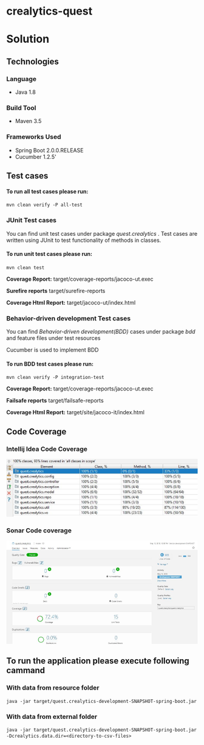 # crealytics-quest

# Solution


## Technologies
### Language
*   Java 1.8
### Build Tool
*   Maven 3.5
### Frameworks Used
* Spring Boot 2.0.0.RELEASE
* Cucumber 1.2.5'

## Test cases
#### To run all test cases please run:
~~~shell
mvn clean verify -P all-test
~~~

### JUnit Test cases
You can find unit test cases under package *quest.crealytics* .
Test cases are written using JUnit to test functionality of methods in classes.

#### To run unit test cases please run:
~~~shell
mvn clean test
~~~
**Coverage Report:** target/coverage-reports/jacoco-ut.exec

**Surefire reports** target/surefire-reports 

**Coverage Html Report:** target/jacoco-ut/index.html

### Behavior-driven development Test cases
You can find *Behavior-driven development(BDD)* cases under package *bdd* and feature files under test resources

Cucumber is used to implement BDD
#### To run BDD test cases please run:
~~~shell
mvn clean verify -P integration-test
~~~
**Coverage Report:** target/coverage-reports/jacoco-ut.exec

**Failsafe reports** target/failsafe-reports

**Coverage Html Report:** target/site/jacoco-it/index.html

## Code Coverage

### Intellij Idea Code Coverage

[![Coverage screenshot](screenshots/intellij_code_coverage.JPG)](screenshots/TestCoverage.JPG)

### Sonar Code coverage
[![Coverage screenshot](screenshots/sonar_code_coverage.JPG)](screenshots/sonar_code_coverage.JPG)


## To run the application please execute following cammand 


### With data from resource folder 
~~~shell
java -jar target/quest.crealytics-development-SNAPSHOT-spring-boot.jar
~~~

### With data from external folder 
~~~shell
java -jar target/quest.crealytics-development-SNAPSHOT-spring-boot.jar -Dcrealytics.data.dir=<directory-to-csv-files>
~~~